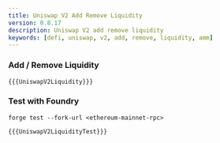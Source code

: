 ```yaml
---
title: Uniswap V2 Add Remove Liquidity
version: 0.8.17
description: Uniswap V2 add remove liquidity
keywords: [defi, uniswap, v2, add, remove, liquidity, amm]
---
```


### Add / Remove Liquidity

```solidity
{{{UniswapV2Liquidity}}}
```

### Test with Foundry

`forge test --fork-url <ethereum-mainnet-rpc>`

```solidity
{{{UniswapV2LiquidityTest}}}
```
